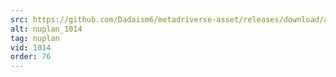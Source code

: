 ```yaml
---
src: https://github.com/Dadaism6/metadriverse-asset/releases/download/assetsv1.0.4/nuplan_1014.mp4
alt: nuplan_1014
tag: nuplan
vid: 1014
order: 76
---
```

